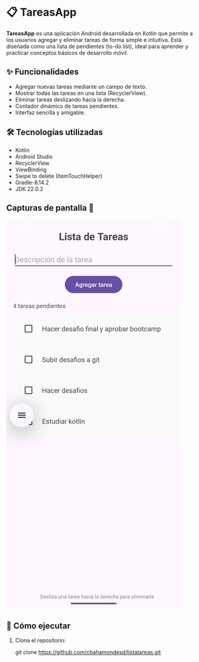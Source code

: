 # 📋 TareasApp

**TareasApp** es una aplicación Android desarrollada en Kotlin que permite a los usuarios agregar y eliminar tareas de forma simple e intuitiva. 
Está diseñada como una lista de pendientes (to-do list), ideal para aprender y practicar conceptos básicos de desarrollo móvil.

## ✨ Funcionalidades

- Agregar nuevas tareas mediante un campo de texto.
- Mostrar todas las tareas en una lista (RecyclerView).
- Eliminar tareas deslizando hacia la derecha.
- Contador dinámico de tareas pendientes.
- Interfaz sencilla y amigable.

## 🛠️ Tecnologías utilizadas

- Kotlin
- Android Studio
- RecyclerView
- ViewBinding
- Swipe to delete (ItemTouchHelper)
- Gradle-8.14.2
- JDK 22.0.2

## Capturas de pantalla 📱
![Captura de la app](images/Screenshot_listatarea.png)

## 🚀 Cómo ejecutar

1. Clona el repositorio:
   
   git clone https://github.com/cbahamondesd/listatareas.git
